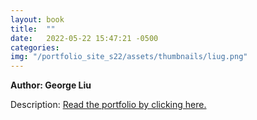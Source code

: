```yaml
---
layout: book
title:  ""
date:   2022-05-22 15:47:21 -0500
categories:
img: "/portfolio_site_s22/assets/thumbnails/liug.png"
---
```


<b>Author: George Liu</b>

Description:
<a href="https://data-viz.it.wisc.edu/content/4fb174b7-0dfa-4dfd-862b-a7c064e73982">Read the portfolio by clicking here.</a>

[jekyll-docs]: https://jekyllrb.com/docs/home
[jekyll-gh]:   https://github.com/jekyll/jekyll
[jekyll-talk]: https://talk.jekyllrb.com/
